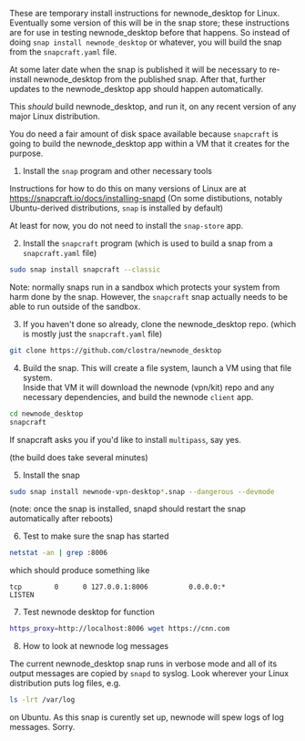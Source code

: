 These are temporary install instructions for newnode_desktop for Linux.   Eventually some version 
of this will be in the snap store; these instructions are for use in testing newnode_desktop before
that happens.  So instead of doing `snap install newnode_desktop` or whatever, you will build the
snap from the `snapcraft.yaml` file.  

At some later date when the snap is published it will be necessary to re-install newnode_desktop 
from the published snap.   After that, further updates to the newnode_desktop app should happen automatically.

This _should_ build newnode_desktop, and run it, on any recent version of any major Linux distribution.

You do need a fair amount of disk space available because `snapcraft` is going to build the newnode_desktop
app within a VM that it creates for the purpose.


1. Install the `snap` program and other necessary tools

Instructions for how to do this on many versions of Linux are at https://snapcraft.io/docs/installing-snapd
(On some distibutions, notably Ubuntu-derived distributions, `snap` is installed by default)

At least for now, you do not need to install the `snap-store` app.

2. Install the `snapcraft` program (which is used to build a snap from a `snapcraft.yaml` file)

```bash
sudo snap install snapcraft --classic
```

Note: normally snaps run in a sandbox which protects your system from harm done by the snap.  However, the 
`snapcraft` snap actually needs to be able to run outside of the sandbox.

3. If you haven't done so already, clone the newnode_desktop repo.   (which is mostly just the `snapcraft.yaml` file)

```bash
git clone https://github.com/clostra/newnode_desktop
```

4. Build the snap.   This will create a file system, launch a VM using that file system.  
Inside that VM it will download the newnode (vpn/kit) repo and any necessary dependencies, and build the newnode `client` app.

```bash
cd newnode_desktop
snapcraft
```

If snapcraft asks you if you'd like to install `multipass`, say yes.

(the build does take several minutes)

5.  Install the snap

```bash
sudo snap install newnode-vpn-desktop*.snap --dangerous --devmode
```

(note: once the snap is installed, snapd should restart the snap automatically after reboots)

6. Test to make sure the snap has started

```bash
netstat -an | grep :8006
```

which should produce something like

```
tcp        0      0 127.0.0.1:8006          0.0.0.0:*               LISTEN     
```

7. Test newnode desktop for function

```bash
https_proxy=http://localhost:8006 wget https://cnn.com
```

8. How to look at newnode log messages

The current newnode_desktop snap runs in verbose mode and all of its output messages are copied by `snapd` to syslog.
Look wherever your Linux distribution puts log files, e.g.

```bash
ls -lrt /var/log
```

on Ubuntu.   As this snap is curently set up, newnode will spew logs of log messages.   Sorry.
